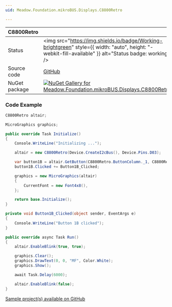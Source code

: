 ```yaml
---
uid: Meadow.Foundation.mikroBUS.Displays.C8800Retro

---
```


| C8800Retro | |
|--------|--------|
| Status | <img src="https://img.shields.io/badge/Working-brightgreen" style={{ width: "auto", height: "-webkit-fill-available" }} alt="Status badge: working" /> |
| Source code | [GitHub](https://github.com/WildernessLabs/Meadow.Foundation.MikroBus/tree/main/Source/C8800Retro) |
| NuGet package | <a href="https://www.nuget.org/packages/Meadow.Foundation.mikroBUS.Displays.C8800Retro/" target="_blank"><img src="https://img.shields.io/nuget/v/Meadow.Foundation.mikroBUS.Displays.C8800Retro.svg?label=Meadow.Foundation.mikroBUS.Displays.C8800Retro" alt="NuGet Gallery for Meadow.Foundation.mikroBUS.Displays.C8800Retro" /></a> |

### Code Example

```csharp
C8800Retro altair;

MicroGraphics graphics;

public override Task Initialize()
{
    Console.WriteLine("Initializing ...");

    altair = new C8800Retro(Device.CreateI2cBus(), Device.Pins.D03);

    var button1B = altair.GetButton(C8800Retro.ButtonColumn._1, C8800Retro.ButtonRow.B);
    button1B.Clicked += Button1B_Clicked;

    graphics = new MicroGraphics(altair)
    {
        CurrentFont = new Font4x8(),
    };

    return base.Initialize();
}

private void Button1B_Clicked(object sender, EventArgs e)
{
    Console.WriteLine("Button 1B clicked");
}

public override async Task Run()
{
    altair.EnableBlink(true, true);

    graphics.Clear();
    graphics.DrawText(0, 0, "MF", Color.White);
    graphics.Show();

    await Task.Delay(6000);

    altair.EnableBlink(false);
}

```

[Sample project(s) available on GitHub](https://github.com/WildernessLabs/Meadow.Foundation.MikroBus/tree/main/Source/C8800Retro/Sample/C8800Retro_Sample)

